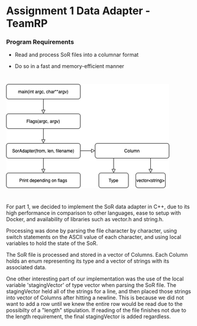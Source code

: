 # Assignment 1 Data Adapter - TeamRP

### Program Requirements

* Read and process SoR files into a columnar format

* Do so in a fast and memory-efficient manner
#
![](images/diagram.png)
#
For part 1, we decided to implement the SoR data adapter in C++, due to 
its high performance in comparison to other languages, ease to setup
with Docker, and availability of libraries such as vector.h and string.h. 

Processing was done by parsing the file character by character, using
switch statements on the ASCII value of each character, and using local
variables to hold the state of the SoR.

The SoR file is processed and stored in a vector of Columns. Each Column holds
an enum representing its type and a vector of strings with its associated data.

One other interesting part of our implementation was the use of the local
variable 'stagingVector' of type vector<string> when parsing the SoR file. 
The stagingVector held all of the strings for a line, and then placed those 
strings into vector of Columns after hitting a newline. This is because
we did not want to add a row until we knew the entire row would be read due to
the possibilty of a "length" stipulation. If reading of the file finishes 
not due to the length requirement, the final stagingVector is added regardless. 
